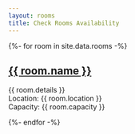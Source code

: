 ```yaml
---
layout: rooms
title: Check Rooms Availability
---
```


<div class="grid">

  {%- for room in site.data.rooms -%}

  <article role="article" class="card">
    <div class="meta">
      <h2>
        <a target="_blank" rel="noopener noreferrer" href="{{ room.link }}">
          {{ room.name }}
        </a>
      </h2>
      <p>{{ room.details }}
        <br>Location: {{ room.location }}
        <br>Capacity: {{ room.capacity }}
      </p>
    </div>

  </article>

  {%- endfor -%}

</div>
